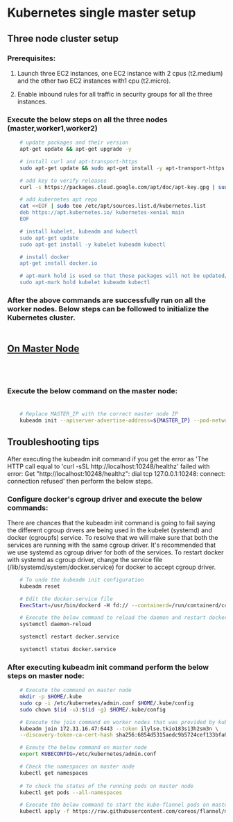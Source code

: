 # Kubernetes single master setup

## Three node cluster setup

### Prerequisites:
1. Launch three EC2 instances, one EC2 instance with 2 cpus (t2.medium) and the other two EC2 instances with1 cpu (t2.micro).

1. Enable inbound rules for all traffic in security groups for all the three instances.

### Execute the below steps on all the three nodes (master,worker1,worker2)

>

```bash
    # update packages and their version
    apt-get update && apt-get upgrade -y

    # install curl and apt-transport-https
    sudo apt-get update && sudo apt-get install -y apt-transport-https curl

    # add key to verify releases
    curl -s https://packages.cloud.google.com/apt/doc/apt-key.gpg | sudo apt-key add -

    # add kubernetes apt repo
    cat <<EOF | sudo tee /etc/apt/sources.list.d/kubernetes.list
    deb https://apt.kubernetes.io/ kubernetes-xenial main
    EOF

    # install kubelet, kubeadm and kubectl
    sudo apt-get update
    sudo apt-get install -y kubelet kubeadm kubectl

    # install docker
    apt-get install docker.io

    # apt-mark hold is used so that these packages will not be updated/removed automatically
    sudo apt-mark hold kubelet kubeadm kubectl

```
### After the above commands are successfully run on all the worker nodes. Below steps can be followed to initialize the Kubernetes cluster.<br/><br/>
## <u>On Master Node</u>
<br/><br/>

### Execute the below command on the master node: <br></br>
```bash
    # Replace MASTER_IP with the correct master node IP
    kubeadm init --apiserver-advertise-address=${MASTER_IP} --pod-network-cidr=10.244.0.0/16

```

## Troubleshooting tips
After executing the kubeadm init command if you get the error as 'The HTTP call equal to 'curl -sSL http://localhost:10248/healthz' failed with error: Get "http://localhost:10248/healthz": dial tcp 127.0.0.1:10248: connect: connection refused' then perform the below steps.

### Configure docker's cgroup driver and execute the below commands:
There are chances that the kubeadm init command is going to fail saying the different cgroup drvers are being used in the kubelet (systemd) and docker (cgroupfs) service. To resolve that we will make sure that both the services are running with the same cgroup driver. It's recommended that we use systemd as cgroup driver for both of the services. To restart docker with systemd as cgroup driver, change the service file (/lib/systemd/system/docker.service) for docker to accept cgroup driver.

``` bash
    # To undo the kubeadm init configuration
    kubeadm reset

    # Edit the docker.service file
    ExecStart=/usr/bin/dockerd -H fd:// --containerd=/run/containerd/containerd.sock --exec-opt native.cgroupdriver=systemd

    # Execute the below command to reload the daemon and restart docker service
    systemctl daemon-reload

    systemctl restart docker.service

    systemctl status docker.service

```
### After executing kubeadm init command perform the below steps on master node:
```bash
    # Execute the command on master node
    mkdir -p $HOME/.kube
    sudo cp -i /etc/kubernetes/admin.conf $HOME/.kube/config
    sudo chown $(id -u):$(id -g) $HOME/.kube/config

    # Execute the join command on worker nodes that was provided by kubeadm init command on master node
    kubeadm join 172.31.16.47:6443 --token ilylse.tkio183s13h2sm3n \
    --discovery-token-ca-cert-hash sha256:6854d5315aedc9b5724cef133bfa0ee8acc0b70949ddde3b54833726c737c43f

    # Exeute the below command on master node
    export KUBECONFIG=/etc/kubernetes/admin.conf

    # Check the namespaces on master node
    kubectl get namespaces
    
    # To check the status of the running pods on master node
    kubectl get pods --all-namespaces

    # Execute the below command to start the kube-flannel pods on master node to install CNI plugin
    kubectl apply -f https://raw.githubusercontent.com/coreos/flannel/master/Documentation/kube-flannel.yml
```
